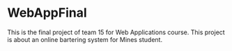 # WebAppFinal

This is the final project of team 15 for Web Applications course. This project is about an online bartering system for Mines student.